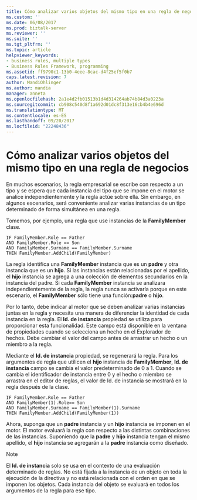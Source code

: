 ```yaml
---
title: Cómo analizar varios objetos del mismo tipo en una regla de negocios | Documentos de Microsoft
ms.custom: ''
ms.date: 06/08/2017
ms.prod: biztalk-server
ms.reviewer: ''
ms.suite: ''
ms.tgt_pltfrm: ''
ms.topic: article
helpviewer_keywords:
- business rules, multiple types
- Business Rules Framework, programming
ms.assetid: ff9790c1-13b0-4eee-8cac-d4f25ef5f0b7
caps.latest.revision: 7
author: MandiOhlinger
ms.author: mandia
manager: anneta
ms.openlocfilehash: 2a1e4d2fb01513b1d4d314264ab74b84d3a0223a
ms.sourcegitcommit: cb908c540d8f1a692d01dc8f313e16cb4b4e696d
ms.translationtype: MT
ms.contentlocale: es-ES
ms.lasthandoff: 09/20/2017
ms.locfileid: "22248436"
---
```

# <a name="how-to-analyze-multiple-objects-of-the-same-type-in-a-business-rule"></a>Cómo analizar varios objetos del mismo tipo en una regla de negocios
En muchos escenarios, la regla empresarial se escribe con respecto a un tipo y se espera que cada instancia del tipo que se impone en el motor se analice independientemente y la regla actúe sobre ella. Sin embargo, en algunos escenarios, será conveniente analizar varias instancias de un tipo determinado de forma simultánea en una regla.  
  
 Tomemos, por ejemplo, una regla que use instancias de la **FamilyMember** clase.  
  
```  
IF FamilyMember.Role == Father  
AND FamilyMember.Role == Son  
AND FamilyMember.Surname == FamilyMember.Surname  
THEN FamilyMember.AddChild(FamilyMember)  
```  
  
 La regla identifica una **FamilyMember** instancia que es un **padre** y otra instancia que es un **hijo**. Si las instancias están relacionadas por el apellido, el **hijo** instancia se agrega a una colección de elementos secundarios en la instancia del padre. Si cada **FamilyMember** instancia se analizara independientemente de la regla, la regla nunca se activaría porque en este escenario, el **FamilyMember** sólo tiene una función:**padre** o **hijo**.  
  
 Por lo tanto, debe indicar al motor que se deben analizar varias instancias juntas en la regla y necesita una manera de diferenciar la identidad de cada instancia en la regla. El **Id. de instancia** propiedad se utiliza para proporcionar esta funcionalidad. Este campo está disponible en la ventana de propiedades cuando se selecciona un hecho en el Explorador de hechos. Debe cambiar el valor del campo antes de arrastrar un hecho o un miembro a la regla.  
  
 Mediante el **Id. de instancia** propiedad, se regenerará la regla. Para los argumentos de regla que utilicen el **hijo** instancia de **FamilyMember**, **Id. de instancia** campo se cambia el valor predeterminado de 0 a 1. Cuando se cambia el identificador de instancia entre 0 y el hecho o miembro se arrastra en el editor de reglas, el valor de Id. de instancia se mostrará en la regla después de la clase.  
  
```  
IF FamilyMember.Role == Father  
AND FamilyMember(1).Role== Son  
AND FamilyMember.Surname == FamilyMember(1).Surname  
THEN FamilyMember.AddChild(FamilyMember(1))  
```  
  
 Ahora, suponga que un **padre** instancia y un **hijo** instancia se imponen en el motor. El motor evaluará la regla con respecto a las distintas combinaciones de las instancias. Suponiendo que la **padre** y **hijo** instancia tengan el mismo apellido, el **hijo** instancia se agregarán a la **padre** instancia como diseñado.  
  
> [!NOTE]
>  El **Id. de instancia** solo se usa en el contexto de una evaluación determinado de reglas. No está fijada a la instancia de un objeto en toda la ejecución de la directiva y no está relacionada con el orden en que se imponen los objetos. Cada instancia del objeto se evaluará en todos los argumentos de la regla para ese tipo.